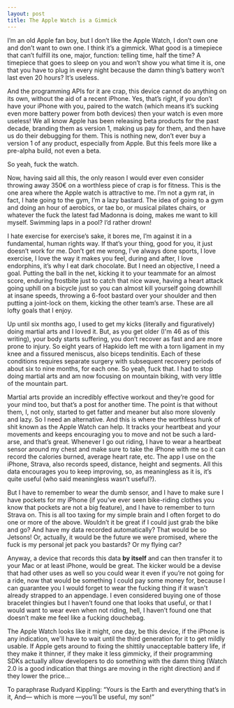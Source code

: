 ```yaml
---
layout: post
title: The Apple Watch is a Gimmick
---
```


I’m an old Apple fan boy, but I don’t like the Apple Watch, I don’t own one and don’t want to own one. I think it’s a gimmick. What good is a timepiece that can’t fulfill its one, major, function: telling time, half the time? A timepiece that goes to sleep on you and won’t show you what time it is, one that you have to plug in every night because the damn thing’s battery won’t last even 20 hours? It’s useless.

And the programming APIs for it are crap, this device cannot do anything on its own, without the aid of a recent iPhone. Yes, that’s right, if you don’t have your iPhone with you, paired to the watch (which means it’s sucking even more battery power from both devices) then your watch is even more useless! We all know Apple has been releasing beta products for the past decade, branding them as version 1, making us pay for them, and then have us do their debugging for them. This is nothing new, don’t ever buy a version 1 of any product, especially from Apple. But this feels more like a pre-alpha build, not even a beta.

So yeah, fuck the watch.

Now, having said all this, the only reason I would ever even consider throwing away 350€ on a worthless piece of crap is for fitness. This is the one area where the Apple watch is attractive to me. I’m not a gym rat, in fact, I hate going to the gym, I’m a lazy bastard. The idea of going to a gym and doing an hour of aerobics, or tae bo, or musical pilates chairs, or whatever the fuck the latest fad Madonna is doing, makes me want to kill myself. Swimming laps in a pool? I’d rather drown!

I hate exercise for exercise’s sake, it bores me, I’m against it in a fundamental, human rights way. If that’s your thing, good for you, it just doesn’t work for me. Don’t get me wrong, I’ve always done sports, I love exercise, I love the way it makes you feel, during and after, I love endorphins, it’s why I eat dark chocolate. But I need an objective, I need a goal. Putting the ball in the net, kicking it to your teammate for an almost score, enduring frostbite just to catch that nice wave, having a heart attack going uphill on a bicycle just so you can almost kill yourself going downhill at insane speeds, throwing a 6-foot bastard over your shoulder and then putting a joint-lock on them, kicking the other team’s arse. These are all lofty goals that I enjoy.

Up until six months ago, I used to get my kicks (literally and figuratively) doing martial arts and I loved it. But, as you get older (I'm 46 as of this writing), your body starts suffering, you don’t recover as fast and are more prone to injury. So eight years of Hapkido left me with a torn ligament in my knee and a fissured meniscus, also biceps tendinitis. Each of these conditions requires separate surgery with subsequent recovery periods of about six to nine months, for each one. So yeah, fuck that. I had to stop doing martial arts and am now focusing on mountain biking, with very little of the mountain part.

Martial arts provide an incredibly effective workout and they’re good for your mind too, but that’s a post for another time. The point is that without them, I, not only, started to get fatter and meaner but also more slovenly and lazy. So I need an alternative. And this is where the worthless hunk of shit known as the Apple Watch can help. It tracks your heartbeat and your movements and keeps encouraging you to move and not be such a lard-arse, and that’s great. Whenever I go out riding, I have to wear a heartbeat sensor around my chest and make sure to take the iPhone with me so it can record the calories burned, average heart rate, etc. The app I use on the iPhone, Strava, also records speed, distance, height and segments. All this data encourages you to keep improving, so, as meaningless as it is, it’s quite useful (who said meaningless wasn’t useful?).

But I have to remember to wear the dumb sensor, and I have to make sure I have pockets for my iPhone (if you’ve ever seen bike-riding clothes you know that pockets are not a big feature), and I have to remember to turn Strava on. This is all too taxing for my simple brain and I often forget to do one or more of the above. Wouldn’t it be great if I could just grab the bike and go? And have my data recorded automatically? That would be so Jetsons! Or, actually, it would be the future we were promised, where the fuck is my personal jet pack you bastards? Or my flying car?

Anyway, a device that records this data **by itself** and can then transfer it to your Mac or at least iPhone, would be great. The kicker would be a devise that had other uses as well so you could wear it even if you’re not going for a ride, now that would be something I could pay some money for, because I can guarantee you I would forget to wear the fucking thing if it wasn't already strapped to an appendage. I even considered buying one of those bracelet thingies but I haven’t found one that looks that useful, or that I would want to wear even when not riding, hell, I haven’t found one that doesn’t make me feel like a fucking douchebag.

The Apple Watch looks like it might, one day, be this device, if the iPhone is any indication, we'll have to wait until the third generation for it to get mildly usable. If Apple gets around to fixing the shittily unacceptable battery life, if they make it thinner, if they make it less gimmicky, if their programming SDKs actually allow developers to do something with the damn thing (Watch 2.0 is a good indication that things are moving in the right direction) and if they lower the price…

To paraphrase Rudyard Kippling: “Yours is the Earth and everything that’s in it, And— which is more —you’ll be useful, my son!”
